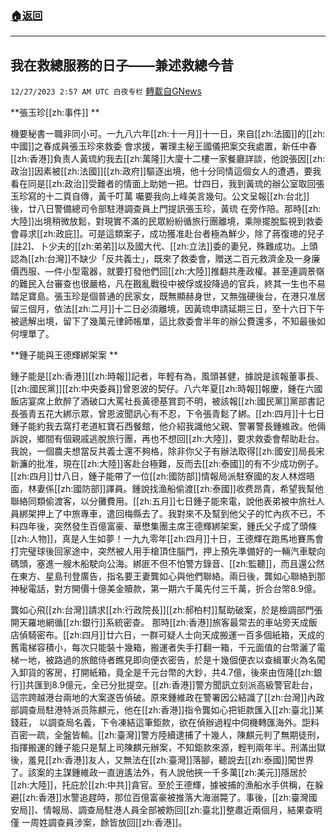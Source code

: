 ###  [:house:返回](README.md)
---


## 我在救總服務的日子——兼述救總今昔
`12/27/2023 2:57 AM UTC 白夜专栏` [轉載自GNews](https://gnews.org/articles/2154971)

**張玉珍[[zh:事件]]  **
  
機要秘書一職非同小可。一九八六年[[zh:十一月]]十一日，來自[[zh:法國]]的[[zh:中國]]之春成員張玉珍來救委  會求援，署理主秘王國儀把案交我處置，新任中春[[zh:香港]]負责人黃琉約我去[[zh:萬隆]]大廈十二樓一家餐廳詳談，他說張因[[zh:政治]]因素被[[zh:法國]][[zh:政府]]驅逐出境，他十分同情這個女人的遭遇，要我看在同是[[zh:政治]]受難者的情面上助她一把。廿四日，我到黃琉的辦公室取回張玉珍寫的十二頁自傳，黃千叮萬  囑要我向上峰美言幾句。公文呈報[[zh:台北]]後，廿八日警備總司令部駐港調查員上門提訊張玉珍，黃琉  在旁作陪。那時[[zh:大陸]]出境稍微放鬆，對現實不滿的民眾紛紛循旅行團離境，乘隙擺脫監視到救委會尋求[[zh:政庇]]。可是這類案子，成功獲准赴台者極為鮮少，除了蔣復璁的兒子\[註2\]、卜少夫的[[zh:弟弟]]以及國大代、[[zh:立法]]委的妻兒，殊難成功。上頭認為[[zh:台灣]]不缺少「反共義士」，既來了救委會，贈送二百元救濟金及一身廉價西服、—件小型電器，就要打發他們回[[zh:大陸]]推翻共產政權。甚至連調景嶺的難民入台審查也很嚴格，凡在戡亂戰役中被俘或投降過的官兵，終其一生也不易踏足寶島。張玉珍是個普通的民家女，既無顯赫身世，又無強硬後台，在港只准居留三個月，依法[[zh:二月]]十二日必須離境，因黃琉申請延期三日，至十六日下午被遞解出境，留下了幾萬元律師帳單，這比救委會半年的辦公費還多，不知最後如何埋單了。  
  
**鍾子能與王德輝綁架案  **
  
鍾子能是[[zh:香港]][[zh:時報]]記者，年輕有為，風頭甚健，據說是該報董事長、[[zh:國民黨]][[zh:中央委員]]曾恩波的契仔。八六年夏[[zh:時報]]報慶，鍾在六國飯店宴席上飲醉了酒破口大罵社長黃德基賞罰不明，被該報[[zh:國民黨]]黨部書記長張青五花大綁示眾，曾恩波聞訊心有不忍，下令張青鬆了綁。[[zh:四月]]十七日鍾子能約我去窩打老道紅寶石西餐館，他介紹我識他父親、警署警長鍾維政。他倆訴說，鄉間有個親戚逃脫旅行團，再也不想回[[zh:大陸]]，要求救委會帮助赴台。我說，一個農夫想當反共義士還不夠格，除非你父子有辦法取得[[zh:國安]]局長宋新濂的批准，現在[[zh:大陸]]客赴台極難，反而去[[zh:泰國]]的有不少成功例子。[[zh:四月]]廿八日，鍾子能帶了一位[[zh:國防部]]情報局派駐寮國的友人林煜晤面，林妻係[[zh:國防部]]譯員。鍾說找渔船偷渡[[zh:泰國]]收费昂貴，希望我幫他聯絡同類偷渡客，以分攤費用。[[zh:五月]]七日鍾子能來電，說他表弟被中旅社人員綁架押上了中旅專車，遣回梅縣去了。我對來不及幫到他父子的忙內疚不已，不料四年後，突然發生百億富豪、華懋集團主席王德輝綁架案，鍾氏父子成了頭條[[zh:人物]]，真是人生如夢！一九九零年[[zh:四月]]十日，王德輝在跑馬地賽馬會打完璧球後回家途中，突然被人用手槍頂住腦門，押上預先準備好的一輛汽車駛向碼頭，塞進一艘木船駛向公海。綁匪不但不怕警方錄音、[[zh:監聽]]，而且還公然在東方、星島刊登廣告，指名要王妻龔如心與他們聯絡。兩日後，龔如心聯絡到那神秘電話，對方開價十億美金贖款，第一期六千萬先付三千萬，折合台幣8.9億。  

龔如心飛[[zh:台灣]]請求[[zh:行政院長]][[zh:郝柏村]]幫助破案，於是檢調部門張開天羅地網循[[zh:銀行]]系統密查。 那時[[zh:香港]]旅客最常去的車站旁天成飯店偵騎密布。[[zh:四月]]廿六日，一群可疑人士向天成搬運一百多個紙箱，天成的舊電梯容積小，每次只能裝十幾箱，搬運者失手打翻一箱，千元面值的台幣灑了電梯一地，被路過的旅館侍者瞧見即向便衣密告，於是十幾個便衣以查緝軍火為名闖入卸貨的客房，打開紙箱，竟全是千元台幣的大鈔，共4.7億，後來由恆隆[[zh:銀行]]共匯到8.9億元，全已分批提空。[[zh:香港]]警方聞訊立刻派高級警官赴台，這宗跨越港台兩地的大案遂告偵破。原來鍾維政在警署因公結識了[[zh:台灣]]內政部調查局駐港特派员陈麒元，他在[[zh:香港]]指令龔如心把钜款匯入[[zh:臺北]]某錢莊，  以調查局名義，下令凍結這筆鉅款，欲在偵辦過程中伺機轉匯海外。詎料百密一疏，全盤皆輸。[[zh:臺灣]]警方陸續逮捕了十幾人，陳麒元判了無期徒刑，指揮搬運的鍾子能只是幫上司陳麒元辦案，不知鉅款來源，輕判兩年半。刑滿出獄後，羞見[[zh:香港]]友人，又無法在[[zh:臺灣]]落腳，聽說去[[zh:泰國]]闖世界了。該案的主謀鍾維政一直逍遙法外，有人說他挾一千多萬[[zh:美元]]隱居於[[zh:大陸]]，托庇於[[zh:中共]]貪官。至於王德輝，據被捕的漁船水手供稱，在躲避[[zh:香港]]水警追趕時，那位百億富豪被推落大海溺斃了。事後，[[zh:臺灣國安局]]、情報局、調查局駐港人員全部被飭回[[zh:臺北]]整肅近兩個月，結果查明僅  一周姓調查員涉案，餘皆放回[[zh:香港]]。
